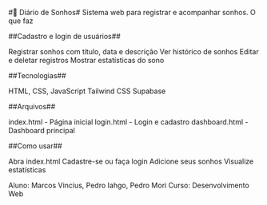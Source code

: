 #🌙 Diário de Sonhos#
Sistema web para registrar e acompanhar sonhos.
O que faz

##Cadastro e login de usuários##

Registrar sonhos com título, data e descrição
Ver histórico de sonhos
Editar e deletar registros
Mostrar estatísticas do sono

##Tecnologias##

HTML, CSS, JavaScript
Tailwind CSS
Supabase

##Arquivos##

index.html - Página inicial
login.html - Login e cadastro
dashboard.html - Dashboard principal

##Como usar##

Abra index.html
Cadastre-se ou faça login
Adicione seus sonhos
Visualize estatísticas


Aluno: Marcos Vincius, Pedro Iahgo, Pedro Mori
Curso: Desenvolvimento Web
